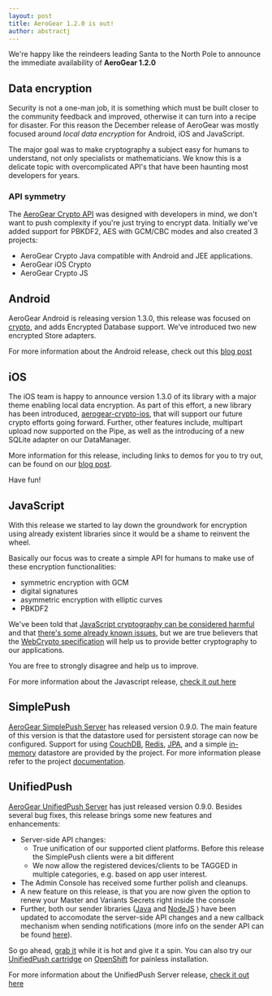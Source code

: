 ```yaml
---
layout: post
title: AeroGear 1.2.0 is out!
author: abstractj
---
```


We're happy like the reindeers leading Santa to the North Pole to announce the immediate availability of **AeroGear 1.2.0**

## Data encryption

Security is not a one-man job, it is something which must be built closer to the community feedback and improved, otherwise it can turn into a recipe for disaster. For this reason the December release of AeroGear was mostly focused around _local data encryption_ for Android, iOS and JavaScript.

The major goal was to make cryptography a subject easy for humans to understand, not only specialists or mathematicians. We know this is a delicate topic with overcomplicated API's that have been haunting most developers for years.

### API symmetry

The [AeroGear Crypto API](http://staging.aerogear.org/docs/specs/aerogear-crypto/) was designed with developers in mind, we don't want to push complexity if you're just trying to encrypt data. Initially we've added support for PBKDF2, AES with GCM/CBC modes and also created 3 projects:

* AeroGear Crypto Java compatible with Android and JEE applications.
* AeroGear iOS Crypto
* AeroGear Crypto JS

## Android

AeroGear Android is releasing version 1.3.0, this release was focused on [crypto](/docs/specs/aerogear-crypto/), and adds Encrypted Database support. We’ve introduced two new encrypted Store adapters.

For more information about the Android release, check out this [blog post](http://blog.passos.me/aerogear-android-1_3_0-release)

## iOS

The iOS team is happy to announce version 1.3.0 of its library with a major theme enabling local data encryption. As part of this effort, a new library has been introduced, [aerogear-crypto-ios](https://github.com/aerogear/aerogear-crypto-ios), that will support our future crypto efforts going forward. Further, other features include, multipart upload now supported on the Pipe, as well as the introducing of a new SQLite adapter on our DataManager.

More information for this release, including links to demos for you to try out, can be found on our [blog post](http://cvasilak.blogspot.gr/2013/11/aerogear-ios-lib-130-release.html).

Have fun!

## JavaScript

With this release we started to lay down the groundwork for encryption using already existent libraries since it would be a shame to reinvent the wheel.

Basically our focus was to create a simple API for humans to make use of these encryption functionalities:

* symmetric encryption with GCM
* digital signatures
* asymmetric encryption with elliptic curves
* PBKDF2

We've been told that [JavaScript cryptography can be considered harmful](http://www.matasano.com/articles/javascript-cryptography/) and that [there's some already known issues](http://www.youtube.com/watch?v=NjMOSg5Pe44), but we are true believers that the [WebCrypto specification](https://dvcs.w3.org/hg/webcrypto-api/raw-file/tip/spec/Overview.html) will help us to provide better cryptography to our applications.

You are free to strongly disagree and help us to improve.

For more information about the Javascript release, [check it out here](http://blog.lholmquist.org/weve-got-crypto-shhhhhh/)

## SimplePush
[AeroGear SimplePush Server](https://github.com/aerogear/aerogear-simplepush-server/tree/0.9.0) has released version 0.9.0. The main feature of this version is that the datastore used for persistent storage
can now be configured.
Support for using [CouchDB](https://github.com/aerogear/aerogear-simplepush-server/tree/0.9.0/datastores/couchdb), [Redis](https://github.com/aerogear/aerogear-simplepush-server/tree/0.9.0/datastores/redis),
[JPA](https://github.com/aerogear/aerogear-simplepush-server/tree/0.9.0/datastores/jpa), and a simple [in-memory](https://github.com/aerogear/aerogear-simplepush-server/tree/0.9.0/datastores/in-memory)
datastore are provided by the project. For more information please refer to the project [documentation](https://github.com/aerogear/aerogear-simplepush-server/tree/0.9.0/server-netty#datastore).


## UnifiedPush
[AeroGear UnifiedPush Server](https://github.com/aerogear/aerogear-unifiedpush-server/releases/tag/0.9.0) has just released version 0.9.0. Besides several bug fixes, this release brings some new features and enhancements:

* Server-side API changes:
  * True unification of our supported client platforms. Before this release the SimplePush clients were a bit different
  * We now allow the registered devices/clients to be TAGGED in multiple categories, e.g. based on app user interest.
* The Admin Console has received some further polish and cleanups.
* A new feature on this release, is that you are now given the option to renew your Master and Variants Secrets right inside the console
* Further, both our sender libraries ([Java](https://github.com/aerogear/aerogear-unifiedpush-java-client)  and [NodeJS](https://github.com/aerogear/aerogear-unifiedpush-nodejs-client) ) have been updated to accomodate the server-side API changes and a new callback mechanism when sending notifications (more info on the sender API can be found [here](http://aerogear.org/docs/unifiedpush/GetStartedwithJavaSender/)).

So go ahead, [grab it](http://dl.bintray.com/aerogear/AeroGear-UnifiedPush/org/jboss/aerogear/unifiedpush/aerogear-unifiedpush-server/0.9.0/#aerogear-unifiedpush-server-0.9.0.war) while it is hot and give it a spin. You can also try our [UnifiedPush cartridge](https://www.openshift.com/quickstarts/aerogear-push-0x) on [OpenShift](https://www.openshift.com) for painless installation.

For more information about the UnifiedPush Server release, [check it out here](http://matthiaswessendorf.wordpress.com/2013/12/02/aerogear-unifiedpush-server-0-9-0-released)


